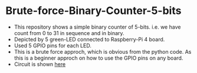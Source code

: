 # Brute-force-Binary-Counter-5-bits
- This repository shows a simple binary counter of 5-bits. i.e. we have count from 0 to 31 in sequence and in binary. 
- Depicted by 5 green-LED connected to Raspberry-Pi 4 board.
- Used 5 GPIO pins for each LED.
- This is a brute force approch, which is obvious from the python code. As this is a beginner approch on how to use the GPIO pins on any board.
- Circuit is shown [here](https://github.com/MahendraGL/Brute-force-Binary-Counter-5-bits-/blob/main/RPi_binary.jpg)
